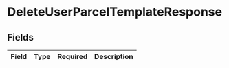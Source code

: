 # DeleteUserParcelTemplateResponse


## Fields

| Field       | Type        | Required    | Description |
| ----------- | ----------- | ----------- | ----------- |